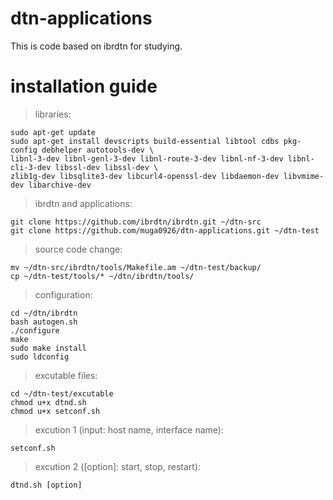 # dtn-applications

This is code based on ibrdtn for studying.


# installation guide

> libraries:

    sudo apt-get update
    sudo apt-get install devscripts build-essential libtool cdbs pkg-config debhelper autotools-dev \
    libnl-3-dev libnl-genl-3-dev libnl-route-3-dev libnl-nf-3-dev libnl-cli-3-dev libssl-dev libssl-dev \
    zlib1g-dev libsqlite3-dev libcurl4-openssl-dev libdaemon-dev libvmime-dev libarchive-dev

> ibrdtn and applications:

    git clone https://github.com/ibrdtn/ibrdtn.git ~/dtn-src
    git clone https://github.com/muga0926/dtn-applications.git ~/dtn-test

> source code change:

    mv ~/dtn-src/ibrdtn/tools/Makefile.am ~/dtn-test/backup/
    cp ~/dtn-test/tools/* ~/dtn/ibrdtn/tools/
 

> configuration:

    cd ~/dtn/ibrdtn
    bash autogen.sh
    ./configure
    make
    sudo make install
    sudo ldconfig

> excutable files:

    cd ~/dtn-test/excutable
    chmod u+x dtnd.sh
    chmod u+x setconf.sh

> excution 1 (input: host name, interface name):

    setconf.sh

> excution 2 ([option]: start, stop, restart):

    dtnd.sh [option]


